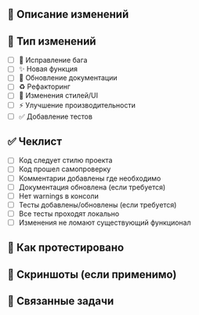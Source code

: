 ## 📝 Описание изменений

<!-- Краткое описание что было изменено и почему -->

## 🔄 Тип изменений

- [ ] 🐛 Исправление бага
- [ ] ✨ Новая функция
- [ ] 📝 Обновление документации
- [ ] ♻️ Рефакторинг
- [ ] 🎨 Изменения стилей/UI
- [ ] ⚡ Улучшение производительности
- [ ] ✅ Добавление тестов

## ✅ Чеклист

- [ ] Код следует стилю проекта
- [ ] Код прошел самопроверку
- [ ] Комментарии добавлены где необходимо
- [ ] Документация обновлена (если требуется)
- [ ] Нет warnings в консоли
- [ ] Тесты добавлены/обновлены (если требуется)
- [ ] Все тесты проходят локально
- [ ] Изменения не ломают существующий функционал

## 🧪 Как протестировано

<!-- Опишите как вы тестировали изменения -->

## 📸 Скриншоты (если применимо)

<!-- Добавьте скриншоты для UI изменений -->

## 📌 Связанные задачи

<!-- Укажите номера issues: Fixes #123, Closes #456 -->
